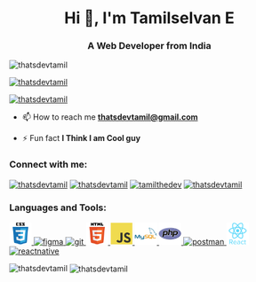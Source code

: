<h1 align="center">Hi 👋, I'm Tamilselvan E</h1>
<h3 align="center">A Web Developer from India</h3>

<p align="left"> <img src="https://komarev.com/ghpvc/?username=thatsdevtamil&label=Profile%20views&color=0e75b6&style=flat" alt="thatsdevtamil" /> </p>

<p align="left"> <a href="https://github.com/ryo-ma/github-profile-trophy"><img src="https://github-profile-trophy.vercel.app/?username=thatsdevtamil" alt="thatsdevtamil" /></a> </p>

<p align="left"> <a href="https://twitter.com/thatsdevtamil" target="blank"><img src="https://img.shields.io/twitter/follow/thatsdevtamil?logo=twitter&style=for-the-badge" alt="thatsdevtamil" /></a> </p>

- 📫 How to reach me **thatsdevtamil@gmail.com**

- ⚡ Fun fact **I Think I am Cool guy**

<h3 align="left">Connect with me:</h3>
<p align="left">
<a href="https://dev.to/thatsdevtamil" target="blank"><img align="center" src="https://raw.githubusercontent.com/rahuldkjain/github-profile-readme-generator/master/src/images/icons/Social/devto.svg" alt="thatsdevtamil" height="30" width="40" /></a>
<a href="https://twitter.com/thatsdevtamil" target="blank"><img align="center" src="https://raw.githubusercontent.com/rahuldkjain/github-profile-readme-generator/master/src/images/icons/Social/twitter.svg" alt="thatsdevtamil" height="30" width="40" /></a>
<a href="https://linkedin.com/in/tamilthedev" target="blank"><img align="center" src="https://raw.githubusercontent.com/rahuldkjain/github-profile-readme-generator/master/src/images/icons/Social/linked-in-alt.svg" alt="tamilthedev" height="30" width="40" /></a>
<a href="https://www.leetcode.com/thatsdevtamil" target="blank"><img align="center" src="https://raw.githubusercontent.com/rahuldkjain/github-profile-readme-generator/master/src/images/icons/Social/leet-code.svg" alt="thatsdevtamil" height="30" width="40" /></a>
</p>

<h3 align="left">Languages and Tools:</h3>
<p align="left"> <a href="https://www.w3schools.com/css/" target="_blank" rel="noreferrer"> <img src="https://raw.githubusercontent.com/devicons/devicon/master/icons/css3/css3-original-wordmark.svg" alt="css3" width="40" height="40"/> </a> <a href="https://www.figma.com/" target="_blank" rel="noreferrer"> <img src="https://www.vectorlogo.zone/logos/figma/figma-icon.svg" alt="figma" width="40" height="40"/> </a> <a href="https://git-scm.com/" target="_blank" rel="noreferrer"> <img src="https://www.vectorlogo.zone/logos/git-scm/git-scm-icon.svg" alt="git" width="40" height="40"/> </a> <a href="https://www.w3.org/html/" target="_blank" rel="noreferrer"> <img src="https://raw.githubusercontent.com/devicons/devicon/master/icons/html5/html5-original-wordmark.svg" alt="html5" width="40" height="40"/> </a> <a href="https://developer.mozilla.org/en-US/docs/Web/JavaScript" target="_blank" rel="noreferrer"> <img src="https://raw.githubusercontent.com/devicons/devicon/master/icons/javascript/javascript-original.svg" alt="javascript" width="40" height="40"/> </a> <a href="https://www.mysql.com/" target="_blank" rel="noreferrer"> <img src="https://raw.githubusercontent.com/devicons/devicon/master/icons/mysql/mysql-original-wordmark.svg" alt="mysql" width="40" height="40"/> </a> <a href="https://www.php.net" target="_blank" rel="noreferrer"> <img src="https://raw.githubusercontent.com/devicons/devicon/master/icons/php/php-original.svg" alt="php" width="40" height="40"/> </a> <a href="https://postman.com" target="_blank" rel="noreferrer"> <img src="https://www.vectorlogo.zone/logos/getpostman/getpostman-icon.svg" alt="postman" width="40" height="40"/> </a> <a href="https://reactjs.org/" target="_blank" rel="noreferrer"> <img src="https://raw.githubusercontent.com/devicons/devicon/master/icons/react/react-original-wordmark.svg" alt="react" width="40" height="40"/> </a> <a href="https://reactnative.dev/" target="_blank" rel="noreferrer"> <img src="https://reactnative.dev/img/header_logo.svg" alt="reactnative" width="40" height="40"/> </a> </p>

<p><img align="left" src="https://github-readme-stats.vercel.app/api/top-langs?username=thatsdevtamil&show_icons=true&locale=en&layout=compact" alt="thatsdevtamil" /></p>

<p>&nbsp;<img align="center" src="https://github-readme-stats.vercel.app/api?username=thatsdevtamil&show_icons=true&locale=en" alt="thatsdevtamil" /></p>

